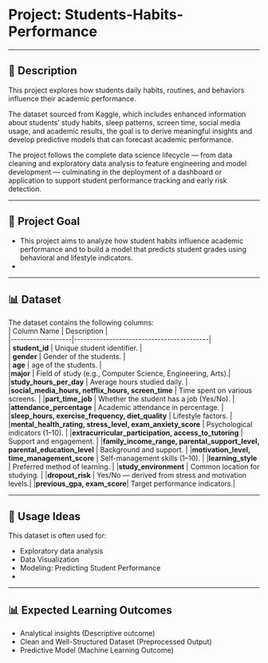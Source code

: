 # Project: Students-Habits-Performance

---
## 📘 Description

This project explores how students daily habits, routines, and behaviors influence their academic performance.

The dataset sourced from Kaggle, which includes enhanced information about students’ study habits, sleep patterns, screen time, social media usage, and academic results, the goal is to derive meaningful insights and develop predictive models that can forecast academic performance.

The project follows the complete data science lifecycle — from data cleaning and exploratory data analysis to feature engineering and model development — culminating in the deployment of a dashboard or application to support student performance tracking and early risk detection.

---
## 🧠 Project Goal
- This project aims to analyze how student habits influence academic performance and to build a model that predicts student grades using behavioral and lifestyle indicators.
- 
----

## 📊 **Dataset**  
The dataset contains the following columns:  
| Column Name      | Description                              |  
|-------------------|------------------------------------------|  
| **student_id**    | Unique student identifier.     |  
| **gender**        | Gender of the students.                 |  
| **age**           | age of the students.                    |  
|**major**          | Field of study (e.g., Computer Science, Engineering, Arts).|
|**study_hours_per_day** | Average hours studied daily. |
|**social_media_hours, netflix_hours, screen_time** | Time spent on various screens. |
|**part_time_job** | Whether the student has a job (Yes/No). |
|**attendance_percentage** | Academic attendance in percentage. |
|**sleep_hours, exercise_frequency, diet_quality** | Lifestyle factors. |
|**mental_health_rating, stress_level, exam_anxiety_score** | Psychological indicators (1–10). |
|**extracurricular_participation, access_to_tutoring** | Support and engagement. |
|**family_income_range, parental_support_level, parental_education_level** | Background and support. |
|**motivation_level, time_management_score** | Self-management skills (1–10). |
|**learning_style** | Preferred method of learning. |
|**study_environment** | Common location for studying. |
|**dropout_risk** | Yes/No — derived from stress and motivation levels.|
|**previous_gpa, exam_score**| Target performance indicators.|

---

## 📌 Usage Ideas
This dataset is often used for:

- Exploratory data analysis
- Data Visualization
- Modeling: Predicting Student Performance
- 
---
## 📊 Expected Learning Outcomes
- Analytical insights (Descriptive outcome)
- Clean and Well-Structured Dataset (Preprocessed Output)
- Predictive Model (Machine Learning Outcome)

